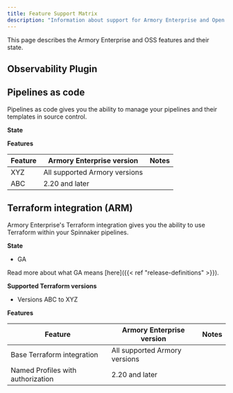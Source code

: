 ```yaml
---
title: Feature Support Matrix
description: "Information about support for Armory Enterprise and Open Source Spinnaker™ features."
---
```


This page describes the Armory Enterprise and OSS features and their state.

<!-- If you don't want to make markdown tables manually, use something like https://www.tablesgenerator.com/markdown_tables# -->


## Observability Plugin

## Pipelines as code

Pipelines as code gives you the ability to manage your pipelines and their templates in source control.

**State**

**Features**

| Feature 	| Armory Enterprise version     	| Notes 	|
|---------	|-------------------------------	|-------	|
| XYZ     	| All supported Armory versions 	|       	|
| ABC     	| 2.20 and later                	|       	|

## Terraform integration (ARM)

Armory Enterprise's Terraform integration gives you the ability to use Terraform within your Spinnaker pipelines.

**State**
* GA

Read more about what GA means [here]({{< ref "release-definitions" >}}).

**Supported Terraform versions**
* Versions ABC to XYZ
  
**Features**

| Feature                           	| Armory Enterprise version     	| Notes 	|
|-----------------------------------	|-------------------------------	|-------	|
| Base Terraform integration        	| All supported Armory versions 	|       	|
| Named Profiles with authorization 	| 2.20 and later                	|       	|
